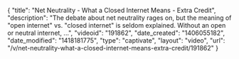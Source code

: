 {
    "title": "Net Neutrality - What a Closed Internet Means - Extra Credit",
    "description": "The debate about net neutrality rages on, but the meaning of \"open internet\" vs. \"closed internet\" is seldom explained. Without an open or neutral internet, ...",
    "videoid": "191862",
    "date_created": "1406055182",
    "date_modified": "1418181775",
    "type": "captivate",
    "layout": "video",
    "url": "\/v\/net-neutrality-what-a-closed-internet-means-extra-credit\/191862"
}